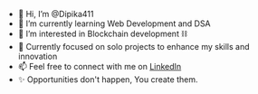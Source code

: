 - 👋 Hi, I’m @Dipika411
-  🌱 I’m currently learning Web Development and DSA
- 👀 I’m interested in Blockchain development ⛓️
- 💞️ Currently focused on solo projects to enhance my skills and innovation
- 📫  Feel free to connect with me on [LinkedIn](https://www.linkedin.com/in/dipika-gandash-910318251/)
- ✨ Opportunities don't happen, You create them.


<!---
Dipika411/Dipika411 is a ✨ special ✨ repository because its `README.md` (this file) appears on your GitHub profile.
You can click the Preview link to take a look at your changes.
--->

